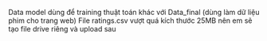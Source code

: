 Data model dùng để training thuật toán khác với Data_final (dùng làm dữ liệu phim cho trang web)
File ratings.csv vượt quá kích thước 25MB nên em sẽ tạo file drive riêng và upload sau
